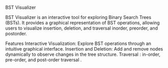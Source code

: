 BST Visualizer

BST Visualizer is an interactive tool for exploring Binary Search Trees (BSTs). It provides a graphical representation of BST operations, allowing users to visualize insertion, deletion, and traversal inorder, preorder, and postorder.

Features
Interactive Visualization: Explore BST operations through an intuitive graphical interface.
Insertion and Deletion: Add and remove nodes dynamically to observe changes in the tree structure.
Traversal : in-order, pre-order, and post-order traversal .
